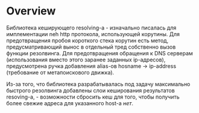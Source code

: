 Overview
===
Библиотека кеширующего resolving-а - изначально писалась для имплементации neh http протокола, использующей корутины.
Для предотвращения пробоя короткого стека корутин есть метод, предусматривающий вынос в отдельный тред собственно вызов функции резолвинга.
Для предотвращения обращения к DNS серверам (использования вместо этого заранее заданных ip-адресов),
предусмотрена ручка добавления alias-ов hosname -> ip-address (требование от метапоискового движка).

Из-за того, что библиотека разрабатывалась под задачу максимально быстрого резолвинга добавлены слои кеширования результатов
resoving-а, - возможности сбросить кеш для того, чтобы получить более свежие адреса для указанного host-а _нет_.
